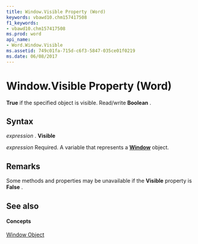 ```yaml
---
title: Window.Visible Property (Word)
keywords: vbawd10.chm157417508
f1_keywords:
- vbawd10.chm157417508
ms.prod: word
api_name:
- Word.Window.Visible
ms.assetid: 749c01fa-715d-c6f3-5847-035ce01f0219
ms.date: 06/08/2017
---
```



# Window.Visible Property (Word)

 **True** if the specified object is visible. Read/write **Boolean** .


## Syntax

 _expression_ . **Visible**

 _expression_ Required. A variable that represents a **[Window](Word.Window.md)** object.


## Remarks

Some methods and properties may be unavailable if the  **Visible** property is **False** .


## See also


#### Concepts


[Window Object](Word.Window.md)

